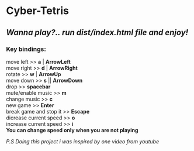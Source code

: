 # Cyber-Tetris    
## *Wanna play?.. run dist/index.html file and enjoy!*    
     
### Key bindings:
move left >> **a** | **ArrowLeft**    
move right >> **d** | **ArrowRight**    
rotate >> **w** | **ArrowUp**    
move down >> **s** || **ArrowDown**     
drop >> **spacebar**    
mute/enable music >> **m**  
change music >> **c**       
new game >> **Enter**    
break game and stop it >> **Escape**   
dicrease current speed >> **o**     
increase current speed >> **i**     
**You can change speed only when you are not playing**
    
*P.S Doing this project i was inspired by one video from youtube*
